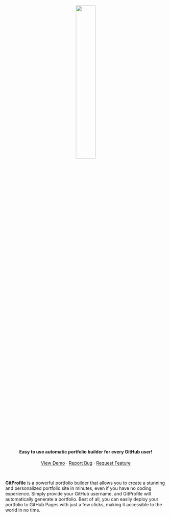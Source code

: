 <br/>

<p align="center">
  <img src="https://user-images.githubusercontent.com/45073703/177566625-9b84e793-4559-4475-ba54-8d3d5f4123d4.png" width="35%">

  <h4 align="center">Easy to use automatic portfolio builder for every GitHub user!</h4>

  <p align="center">
    <a href="https://smartjoker0117.github.io/">View Demo</a>
    ·
    <a href="https://github.com/smartjoker0117/smartjoker0117.github.io/issues">Report Bug</a>
    ·
    <a href="https://github.com/smartjoker0117/smartjoker0117.github.io/discussions">Request Feature</a>
  </p>
</p>

</br>

**GitProfile** is a powerful portfolio builder that allows you to create a stunning and personalized portfolio site in minutes, even if you have no coding experience. Simply provide your GitHub username, and GitProfile will automatically generate a portfolio. Best of all, you can easily deploy your portfolio to GitHub Pages with just a few clicks, making it accessible to the world in no time.

</br>
